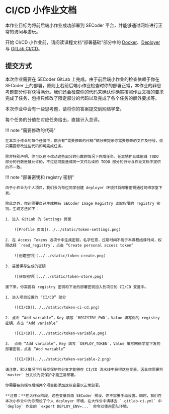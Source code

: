 # CI/CD 小作业文档

本作业目标为将前后端小作业成功部署到 SECoder 平台，并能够通过网址进行正常的访问与游玩。

开始 CI/CD 小作业前，请阅读课程文档“部署基础”部分中的 [Docker](../../deploy/docker)、[Deployer](../../deploy/deployer) 与 [GitLab CI/CD](../../deploy/gitlab-ci)。

## 提交方式

本次作业需要在 SECoder GitLab 上完成。由于前后端小作业的检查依赖于你在 SECoder 上的部署，原则上若前后端小作业检查时你的部署正常，本作业的非思考题部分你将获得满分。我们还会检查你的代码来确认你确实按照作业文档的要求完成了任务，包括只修改了限定部分的代码以及完成了各个任务的额外要求等。

本次作业中会有一些思考题，请将你的答案提交到网络学堂。

每个任务的分值在对应任务给出，直接计入总评。

!!! note "需要修改的代码"

    在本次小作业的每个任务中，都会有“需要修改的代码”部分来提示你需要修改的文件及行号，你只需要修改这些代码即可完成任务。

    除非特别声明，你可以在不改动这些部分的行数的情况下完成任务。任意地扩充或缩减 TODO 部分的行数是被允许的，不过这可能造成同一文件后续的 TODO 部分的行号与作业文档中提供的不一致。

!!! note "部署密钥和 registry 密钥"

    由于小作业为个人项目，我们会为每位同学创建 deployer 环境并将部署密钥通过网络学堂下发。
    
    除此之外，你还需要自己生成拥有 SECoder Image Registry 读取权限的 registry 密钥。生成方法如下：

    1. 进入 GitLab 的 Settings 页面

        ![Profile 页面](../../static/token-settings.png)

    2. 在 Access Tokens 选项卡中生成密钥，名字任意，过期时间不晚于本课程结课时间，权限选择 `read_registry`，点击 “Create personal access token”

        ![创建密钥](../../static/token-create.png)

    3. 妥善保存生成的密钥

        ![获取密钥](../../static/token-store.png)

    接下来，你需要将 registry 密钥和下发的部署密钥加入到项目的 CI/CD 变量中。

    1. 进入项目设置的 “CI/CD” 部分

        ![CI/CD](../../static/token-ci-cd.png)

    2. 点击 “Add variable”，Key 填写 `REGISTRY_PWD`，Value 填写你的 registry 密钥，点击 “Add variable”

        ![CI/CD](../../static/token-variable.png)

    3.  点击 “Add variable”，Key 填写 `DEPLOY_TOKEN`，Value 填写网络学堂下发的部署密钥，点击 “Add variable”

        ![CI/CD](../../static/token-variable-2.png)

    请注意，默认情况下只有受保护的分支才能够在 CI/CD 流水线中获得这些变量，因此你需要将 `master` 分支设为受保护才能正常部署。

    你需要在前端与后端两个项目都添加这些变量以正常部署。
    
    **注意：**在大作业阶段，这些变量将由 SECoder 预设，你不需要手动设置。同时，我们在本次小作业中为你预设了个人 deployer 环境，在大作业中请移去 `.gitlab-ci.yml` 中 `deploy` 作业的 `export DEPLOY_ENV=...` 命令以使用团队环境。